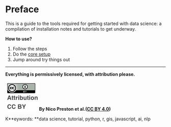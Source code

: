 # Preface

This is a guide to the tools required for getting started with data science: a compilation of installation notes and tutorials to get underway.

**How to use?**

1. Follow the steps
2. Do the [core setup](#)
3. Jump around try things out

---

**Everything is permissively licensed, with attribution please.**

![](/assets/image3.png)**By Nico Preston et al.\(**[**CC BY 4.0**](#)**\)**

K**eywords: **data science, tutorial, python, r, gis, javascript, ai, nlp

